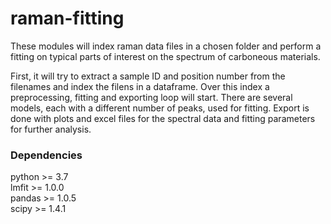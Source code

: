 # raman-fitting
These modules will index raman data files in a chosen folder and perform a fitting on typical parts of interest on the spectrum of carboneous materials.

First, it will try to extract a sample ID and position number from the filenames and index the filens in a dataframe. Over this index a preprocessing, fitting and exporting loop will start.
There are several models, each with a different number of peaks, used for fitting. Export is done with plots and excel files for the spectral data and fitting parameters for further analysis.

### Dependencies
python >= 3.7  
lmfit >= 1.0.0  
pandas >= 1.0.5  
scipy >= 1.4.1
